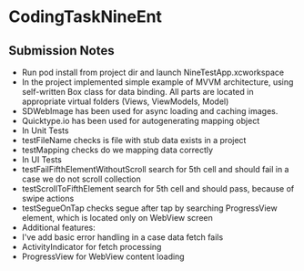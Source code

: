 # CodingTaskNineEnt

## Submission Notes

* Run pod install from project dir and launch NineTestApp.xcworkspace
* In the project implemented simple example of MVVM architecture, using self-written Box class for data binding. All parts are located in appropriate virtual folders (Views, ViewModels, Model)
* SDWebImage has been used for async loading and caching images. 
* Quicktype.io has been used for autogenerating mapping object
* In Unit Tests 
* testFileName checks is file with stub data exists in a project
* testMapping checks do we mapping data correctly
* In UI Tests
* testFailFifthElementWithoutScroll search for 5th cell and should fail in a case we do not scroll collection
* testScrollToFifthElement search for 5th cell and should pass, because of swipe actions
* testSegueOnTap checks segue after tap by searching ProgressView element, which is located only on WebView screen
* Additional features:
*  I've add basic error handling in a case data fetch fails
*  ActivityIndicator for fetch processing
*  ProgressView for WebView content loading

